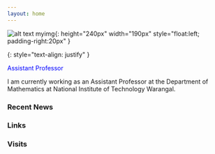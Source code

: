 ```yaml
---
layout: home
---
```



![alt text myimg](){: height="240px" width="190px" style="float:left; padding-right:20px" }




{: style="text-align: justify" }

<span style="color : blue"> Assistant Professor</span> 



I am currently working as an Assistant Professor at the Department of Mathematics at National Institute of Technology Warangal. 





### Recent News



### Links

### Visits

